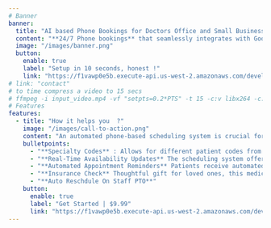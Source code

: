 ```yaml
---
# Banner
banner:
  title: "AI based Phone Bookings for Doctors Office and Small Business"
  content: "**24/7 Phone bookings** that seamlessly integrates with Google Calendar, automatically blocks holidays, sends booking and cancellation notifications and automatically adjusts/reschedules appointments based on staff ailability."
  image: "/images/banner.png"
  button:
    enable: true
    label: "Setup in 10 seconds, honest !"
    link: "https://f1vawp0e5b.execute-api.us-west-2.amazonaws.com/develop/lam-bk-googlework-api/init"
# link: "contact"    
# to time compress a video to 15 secs    
# ffmpeg -i input_video.mp4 -vf "setpts=0.2*PTS" -t 15 -c:v libx264 -c:a aac -strict experimental output.mp4
# Features
features:
  - title: "How it helps you  ?"
    image: "/images/call-to-action.png"
    content: "An automated phone-based scheduling system is crucial for optimizing efficiency in doctor's offices. It streamlines appointment management, reducing administrative burdens. Real-time updates minimize scheduling conflicts, automated reminders decrease no-shows, and integrated telemedicine enhances flexibility. Along with AI, our technology ensures smoother operations, improving patient experience and allowing healthcare professionals to focus on delivering quality care."
    bulletpoints:
      - "**Specialty Codes** : Allows for different patient codes from new patient to serious patient and with different appointment durations"
      - "**Real-Time Availability Updates** The scheduling system offers real-time updates on doctors' availability, allowing patients to choose from open time slots and reducing the likelihood of scheduling conflicts."
      - "**Automated Appointment Reminders** Patients receive automated reminders via SMS or push notifications, reducing no-shows and ensuring that they are well-prepared for their upcoming appointments."
      - "**Insurance Check** Thoughtful gift for loved ones, this medical alert card provides reliability during an emergency, as electronic gadgets may fail to provide instant information due to dead batteries, passcodes, or other hindrances."
      - "**Auto Reschdule On Staff PTO**"
    button:
      enable: true
      label: "Get Started | $9.99"
      link: "https://f1vawp0e5b.execute-api.us-west-2.amazonaws.com/develop/lam-bk-googlework-api/init"
---
```

